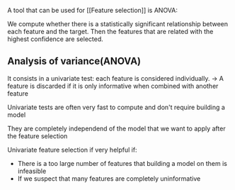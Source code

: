 A tool that can be used for [[Feature selection]] is ANOVA:

We compute whether there is a statistically significant relationship between each feature and the target. Then the features that are related with the highest confidence are selected.


<h2>Analysis of variance(ANOVA)</h2>
It consists in a univariate test: each feature is considered individually.
-> A feature is discarded if it is only informative when combined with another feature

Univariate tests are often very fast to compute and don't require building a model

They are completely independend of the model that we want to apply after the feature selection

Univariate feature selection if very helpful if:

- There is a too large number of features that building a model on them is infeasible
- If we suspect that many features are completely uninformative
